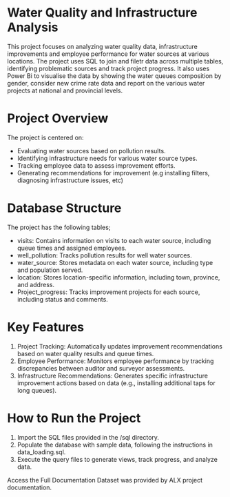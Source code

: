 # Water Quality and Infrastructure Analysis
This project focuses on analyzing water quality data, infrastructure improvements and employee performance for water sources at various locations. The project uses SQL to join and filetr data across multiple tables, identifying problematic sources and track project progress. It also uses Power Bi to visualise the data by showing the water queues composition by gender, consider new crime rate data and report on the various water projects at national and provincial levels. 
# Project Overview
The project is centered on:
  * Evaluating water sources based on pollution results.
  * Identifying infrastructure needs for various water source types.
  * Tracking employee data to assess improvement efforts.
  * Generating recommendations for improvement (e.g installing filters, diagnosing infrastructure issues, etc)
# Database Structure
The project has the following tables; 
  * visits: Contains information on visits to each water source, including queue times and assigned employees.
  * well_pollution: Tracks pollution results for well water sources.
  * water_source: Stores metadata on each water source, including type and population served.
  * location: Stores location-specific information, including town, province, and address.
  * Project_progress: Tracks improvement projects for each source, including status and comments.
# Key Features
  1. Project Tracking: Automatically updates improvement recommendations based on water quality results and queue times.
  2. Employee Performance: Monitors employee performance by tracking discrepancies between auditor and surveyor assessments.
  3. Infrastructure Recommendations: Generates specific infrastructure improvement actions based on data (e.g., installing additional taps for long queues).
# How to Run the Project
  1. Import the SQL files provided in the /sql directory.
  2. Populate the database with sample data, following the instructions in data_loading.sql.
  3. Execute the query files to generate views, track progress, and analyze data.

Access the Full Documentation
Dataset was provided by ALX project documentation.
